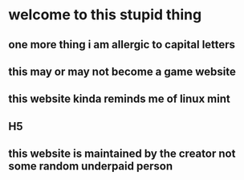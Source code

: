 # welcome to this stupid thing
## one more thing i am allergic to capital letters
## this may or may not become a game website
## this website kinda reminds me of linux mint
## H5
## this website is maintained by the creator not some random underpaid person


